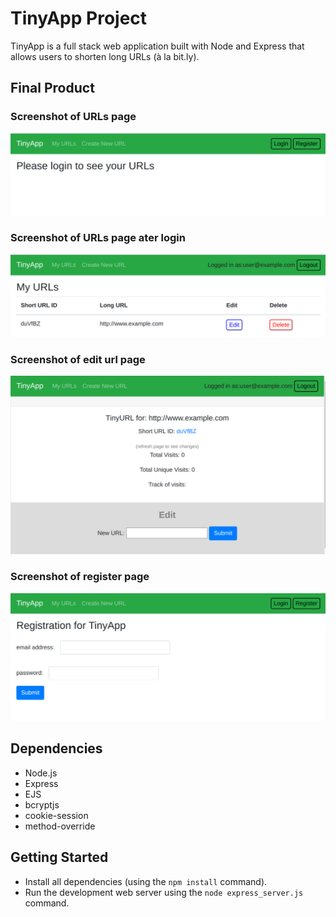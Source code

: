 # TinyApp Project

TinyApp is a full stack web application built with Node and Express that allows users to shorten long URLs (à la bit.ly).

## Final Product

### Screenshot of URLs page
!["Screenshot of URLs page"](https://github.com/Luna123j/tinyapp/blob/master/docs/url_page.png)

### Screenshot of URLs page ater login
!["Screenshot of URLs page ater login"](https://github.com/Luna123j/tinyapp/blob/master/docs/urls_page_after_login.png)

### Screenshot of edit url page
!["Screenshot of edit url page"](https://github.com/Luna123j/tinyapp/blob/master/docs/edit_urls_page.png)

### Screenshot of register page
!["Screenshot of register page"](https://github.com/Luna123j/tinyapp/blob/master/docs/urls_registration_page.png)

## Dependencies

- Node.js
- Express
- EJS
- bcryptjs
- cookie-session
- method-override

## Getting Started

- Install all dependencies (using the `npm install` command).
- Run the development web server using the `node express_server.js` command.